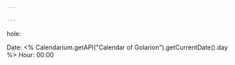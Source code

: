 ```yaml
---

---
```

hole: 

Date: <% Calendarium.getAPI("Calendar of Golarion").getCurrentDate().day %>
Hour: 00:00





